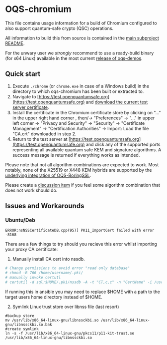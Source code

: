# OQS-chromium

This file contains usage information for a build of Chromium configured to also support quantum-safe crypto (QSC) operations.

All information to build this from source is contained in the [main subproject README](https://github.com/open-quantum-safe/oqs-demos/tree/main/chromium).

For the unwary user we *strongly* recommend to use a ready-build binary (for x64 Linux) available in the most current [release of oqs-demos](https://github.com/open-quantum-safe/oqs-demos/releases).

## Quick start

1) Execute `./chrome` (or `chrome.exe` in case of a Windows build) in the directory to which oqs-chromium has been built or extracted to.
2) Navigate to [https://test.openquantumsafe.org](https://test.openquantumsafe.org) and [download the current test server certificate](https://test.openquantumsafe.org/CA.crt).
3) Install the certificate in the Chromium certificate store by clicking on "..." in the upper right hand corner , then/-> "Preferences" -> "..." in upper left corner -> "Privacy and Security" -> "Security" -> "Certificate Management" -> "Certification Authorities" -> Import: Load the file "CA.crt" downloaded in step 2.
4) Return to the test server at [https://test.openquantumsafe.org](https://test.openquantumsafe.org) and click any of the supported ports representing all available quantum safe KEM and signature algorithms. A success message is returned if everything works as intended.

Please note that not all algorithm combinations are expected to work. Most notably, none of the X25519 or X448 KEM hybrids are supported by the [underlying integration of OQS-BoringSSL](https://github.com/open-quantum-safe/boringssl).

Please create a [discussion item](https://github.com/open-quantum-safe/boringssl/discussions/landing) if you feel some algorithm combination that does not work should do.

## Issues and Workarounds

### Ubuntu/Deb

`ERROR:nsNSSCertificateDB.cpp(95)] PK11_ImportCert failed with error -8168`

There are a few things to try should you recieve this error whilst importing your proxy CA certificate:

1. Manually install CA cert into nssdb.
```sh
# Change permissions to avoid error "read only database"
# chmod -R 766 /home/username/.pki/
# manually invoke certutl
# certutil -d sql:$HOME/.pki/nssdb -A -t "CT,c,c" -n "CertName" -i /usr/share/ca-certificates/your_ca.crt
```
If running this in ansible you may need to replace $HOME with a path to the target users home directory instead of $HOME.

2. Symlink Linux trust store over libnss file (last resort)
```
#backup store
mv /usr/lib/x86_64-linux-gnu/libnssckbi.so /usr/lib/x86_64-linux-gnu/libnssckbi.so.bak
#create symlink
ln -s -f /usr/lib/x86_64-linux-gnu/pkcs11/p11-kit-trust.so /usr/lib/x86_64-linux-gnu/libnssckbi.so
```
